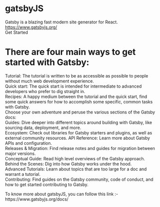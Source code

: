 # gatsbyJS
Gatsby is a blazing fast modern site generator for React.  https://www.gatsbyjs.org/ <br>
Get Started

 <h1>There are four main ways to get started with Gatsby: </h1>
<p>
    Tutorial: The tutorial is written to be as accessible as possible to people without much web development experience. <br>
    Quick start: The quick start is intended for intermediate to advanced developers who prefer to dig straight in.<br>
    Recipes: A happy medium between the tutorial and the quick start, find some quick answers for how to accomplish some specific, common tasks with Gatsby.<br>
    Choose your own adventure and peruse the various sections of the Gatsby docs:<br>
        Guides: Dive deeper into different topics around building with Gatsby, like sourcing data, deployment, and more. <br>
        Ecosystem: Check out libraries for Gatsby starters and plugins, as well as external community resources.
        API Reference: Learn more about Gatsby APIs and configuration. <br>
        Releases & Migration: Find release notes and guides for migration between major versions. <br>
        Conceptual Guide: Read high level overviews of the Gatsby approach. <br>
        Behind the Scenes: Dig into how Gatsby works under the hood. <br>
        Advanced Tutorials: Learn about topics that are too large for a doc and warrant a tutorial. <br>
        Contributing: Find guides on the Gatsby community, code of conduct, and how to get started contributing to Gatsby. <br>
</p>
To know more about gatsbyJS, you can follow this link :- https://www.gatsbyjs.org/docs/


